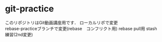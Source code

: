 # git-practice
このリポジトリはGit動画講座用です．
ローカルリポで変更  
rebase-practiceブランチで変更(rebase　コンフリクト用)
rebase pull用
stash練習(2nd変更)
